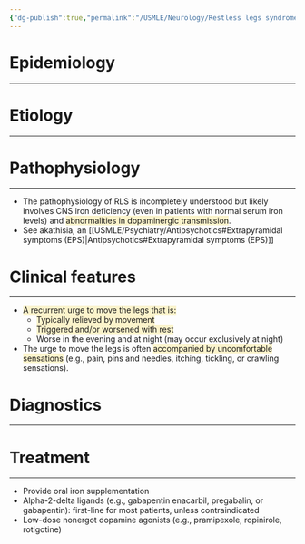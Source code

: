 ```yaml
---
{"dg-publish":true,"permalink":"/USMLE/Neurology/Restless legs syndrome/"}
---
```


# Epidemiology
---


# Etiology
---


# Pathophysiology
---
- The pathophysiology of RLS is incompletely understood but likely involves CNS iron deficiency (even in patients with normal serum iron levels) and <span style="background:rgba(240, 200, 0, 0.2)">abnormalities in dopaminergic transmission</span>.
- See akathisia, an [[USMLE/Psychiatry/Antipsychotics#Extrapyramidal symptoms (EPS)\|Antipsychotics#Extrapyramidal symptoms (EPS)]]
# Clinical features
---
- <span style="background:rgba(240, 200, 0, 0.2)">A recurrent urge to move the legs that is:</span>
	- <span style="background:rgba(240, 200, 0, 0.2)">Typically relieved by movement</span>
	- <span style="background:rgba(240, 200, 0, 0.2)">Triggered and/or worsened with rest</span>
	- Worse in the evening and at night (may occur exclusively at night)
- The urge to move the legs is often <span style="background:rgba(240, 200, 0, 0.2)">accompanied by uncomfortable sensations</span> (e.g., pain, pins and needles, itching, tickling, or crawling sensations).

# Diagnostics
---


# Treatment
---
- Provide oral iron supplementation
- Alpha-2-delta ligands (e.g., gabapentin enacarbil, pregabalin, or gabapentin): first-line for most patients, unless contraindicated
- Low-dose nonergot dopamine agonists (e.g., pramipexole, ropinirole, rotigotine)
